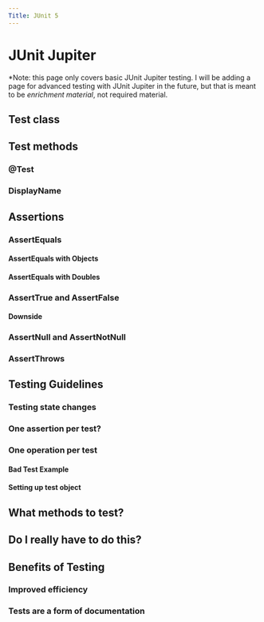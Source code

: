 ```yaml
---
Title: JUnit 5
---
```


# JUnit Jupiter

*Note: this page only covers basic JUnit Jupiter testing. I will be adding a page for advanced testing with
JUnit Jupiter in the future, but that is meant to be *enrichment material*, not required material.

## Test class

## Test methods 

### @Test

### DisplayName

## Assertions

### AssertEquals

#### AssertEquals with Objects

#### AssertEquals with Doubles

### AssertTrue and AssertFalse

#### Downside

### AssertNull and AssertNotNull

### AssertThrows

## Testing Guidelines

### Testing state changes

### One assertion per test?

### One operation per test

#### Bad Test Example

#### Setting up test object

## What methods to test?

## Do I really have to do this?

## Benefits of Testing

### Improved efficiency

### Tests are a form of documentation
